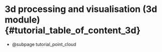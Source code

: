 
3d processing and visualisation (3d module) {#tutorial_table_of_content_3d}
==========================================================

-   @subpage tutorial_point_cloud
